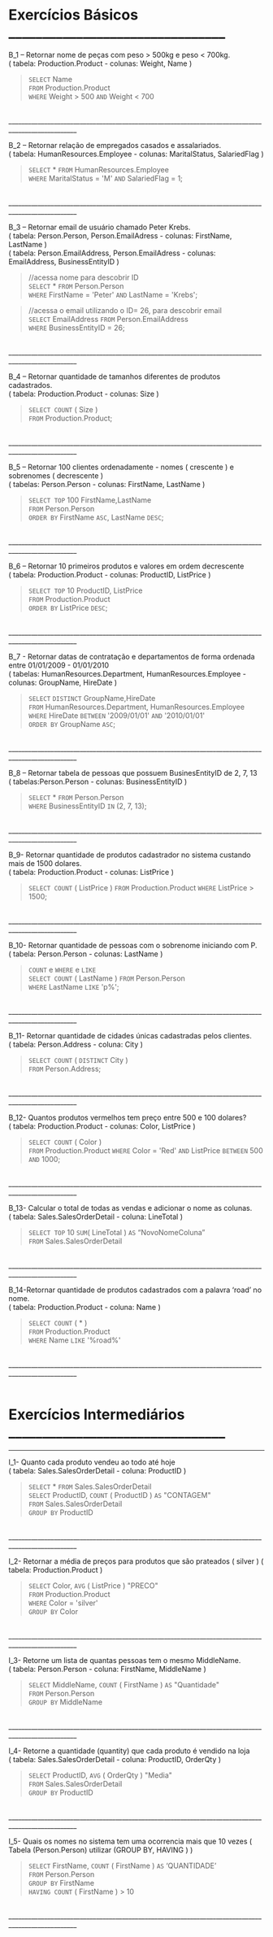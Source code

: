 
# Exercícios Básicos ________________________________
B_1 – Retornar nome de peças com peso > 500kg e peso < 700kg. <br>
( tabela: Production.Product - colunas: Weight, Name )
>`SELECT` Name <br>
>`FROM` Production.Product <br>
>`WHERE` Weight > 500 `AND` Weight < 700

<br>
___________________________________________________________________________________________________

B_2 – Retornar relação de empregados casados e assalariados. <br>
( tabela: HumanResources.Employee - colunas: MaritalStatus, SalariedFlag )
> `SELECT` * `FROM` HumanResources.Employee<br>
> `WHERE` MaritalStatus = 'M' `AND` SalariedFlag = 1;

<br>
___________________________________________________________________________________________________

B_3 – Retornar email de usuário chamado Peter Krebs. <br>
( tabela: Person.Person, Person.EmailAdress - colunas: FirstName, LastName ) <br>
( tabela: Person.EmailAddress, Person.EmailAdress - colunas: EmailAddress, BusinessEntityID )

>//acessa nome para descobrir ID <br>
>`SELECT` * `FROM` Person.Person <br>
>`WHERE` FirstName = 'Peter' `AND` LastName = 'Krebs';	

>//acessa o email utilizando o ID= 26, para descobrir email <br>
>`SELECT` EmailAddress `FROM` Person.EmailAddress	<br>
>`WHERE` BusinessEntityID = 26;

<br>
___________________________________________________________________________________________________

B_4 – Retornar quantidade de tamanhos diferentes de produtos cadastrados. <br>
( tabela: Production.Product - colunas: Size )
>`SELECT COUNT` ( Size )<br>
>`FROM` Production.Product;

<br>
___________________________________________________________________________________________________

B_5 – Retornar 100 clientes ordenadamente - nomes ( crescente ) e sobrenomes ( decrescente ) <br>
( tabelas: Person.Person - colunas: FirstName, LastName )
>`SELECT TOP` 100 FirstName,LastName <br>
>`FROM` Person.Person <br>
>`ORDER BY` FirstName `ASC`, LastName `DESC`;

<br>
___________________________________________________________________________________________________

B_6 – Retornar 10 primeiros produtos e valores em ordem decrescente <br>
( tabela: Production.Product - colunas: ProductID, ListPrice )
>`SELECT TOP` 10 ProductID, ListPrice <br>
>`FROM` Production.Product <br>
>`ORDER BY` ListPrice `DESC`;

<br>
___________________________________________________________________________________________________

B_7 - Retornar datas de contratação e departamentos de forma ordenada entre 01/01/2009 - 01/01/2010 <br>
( tabelas: HumanResources.Department, HumanResources.Employee - colunas: GroupName, HireDate )
>`SELECT` `DISTINCT` GroupName,HireDate <br>
>`FROM` HumanResources.Department, HumanResources.Employee <br>
>`WHERE` HireDate `BETWEEN` '2009/01/01' `AND` '2010/01/01' <br>
>`ORDER BY` GroupName `ASC`;

<br>
___________________________________________________________________________________________________

B_8 – Retornar tabela de pessoas que possuem BusinesEntityID de 2, 7, 13 <br>
( tabelas:Person.Person - colunas: BusinessEntityID )
>`SELECT` * `FROM` Person.Person <br>
>`WHERE` BusinessEntityID `IN` (2, 7, 13); 

<br>
___________________________________________________________________________________________________

B_9- Retornar quantidade de produtos cadastrador no sistema custando mais de 1500 dolares.<br> 
( tabela: Production.Product - colunas: ListPrice )
>`SELECT COUNT` ( ListPrice ) `FROM` Production.Product
>`WHERE` ListPrice > 1500;

<br>
___________________________________________________________________________________________________

B_10- Retornar quantidade de pessoas com o sobrenome iniciando com P. <br>
( tabela: Person.Person - colunas: LastName ) 
>`COUNT` e `WHERE` e `LIKE`<br>
>`SELECT COUNT` ( LastName ) `FROM` Person.Person<br>
>`WHERE` LastName `LIKE` 'p%';

<br>
___________________________________________________________________________________________________

B_11- Retornar quantidade de cidades únicas cadastradas pelos clientes. <br>
( tabela: Person.Address - coluna: City )
>`SELECT COUNT` ( `DISTINCT` City )<br>
>`FROM` Person.Address;

<br>
___________________________________________________________________________________________________

B_12- Quantos produtos vermelhos tem preço entre 500 e 100 dolares? <br>
( tabela: Production.Product - colunas: Color, ListPrice )
>`SELECT COUNT` ( Color )			
>`FROM` Production.Product
>`WHERE` Color = 'Red' `AND` ListPrice `BETWEEN` 500 `AND` 1000;

<br>
___________________________________________________________________________________________________

B_13- Calcular o total de todas as vendas e adicionar o nome as colunas.<br>
( tabela: Sales.SalesOrderDetail - coluna: LineTotal )
>`SELECT TOP` 10 `SUM`( LineTotal ) `AS` “NovoNomeColuna”<br>
>`FROM` Sales.SalesOrderDetail

<br>
___________________________________________________________________________________________________

B_14-Retornar quantidade de produtos cadastrados com a palavra ‘road’ no nome. <br>
( tabela: Production.Product - coluna: Name )
>`SELECT COUNT` ( * ) <br>
>`FROM` Production.Product <br>
>`WHERE` Name `LIKE` '%road%'

<br>
___________________________________________________________________________________________________
<br>
<br>

# Exercícios Intermediários ________________________________
___________________________________________________________________________________________________
I_1- Quanto cada produto vendeu ao todo até hoje <br>
( tabela: Sales.SalesOrderDetail - coluna: ProductID )
>`SELECT` * `FROM` Sales.SalesOrderDetail <br>
>`SELECT` ProductID, `COUNT` ( ProductID ) `AS` "CONTAGEM" <br>
>`FROM` Sales.SalesOrderDetail <br>
>`GROUP BY` ProductID

<br>
___________________________________________________________________________________________________

I_2- Retornar a média de preços para produtos que são prateados ( silver )
( tabela: Production.Product )
>`SELECT` Color, `AVG` ( ListPrice ) "PRECO" <br> 
>`FROM` Production.Product <br> 
>`WHERE` Color = 'silver' <br> 
>`GROUP BY`  Color

<br>
___________________________________________________________________________________________________

I_3- Retorne um lista de quantas pessoas tem o mesmo MiddleName. <br> 
( tabela: Person.Person	- coluna: FirstName, MiddleName )
>`SELECT` MiddleName, `COUNT` ( FirstName ) `AS` "Quantidade" <br> 
>`FROM` Person.Person <br> 
>`GROUP BY` MiddleName

<br>
___________________________________________________________________________________________________

I_4- Retorne a quantidade (quantity) que cada produto é vendido na loja <br>
( tabela: Sales.SalesOrderDetail - coluna: ProductID, OrderQty )
>`SELECT` ProductID, `AVG` ( OrderQty ) "Media" <br>
>`FROM` Sales.SalesOrderDetail <br>
>`GROUP BY` ProductID

<br>
___________________________________________________________________________________________________

I_5- Quais os nomes no sistema tem uma ocorrencia mais que 10 vezes ( Tabela (Person.Person)  utilizar (GROUP BY, HAVING ) )
>`SELECT` FirstName, `COUNT` ( FirstName ) `AS` ‘QUANTIDADE’ <br>
>`FROM` Person.Person <br>
>`GROUP BY` FirstName <br>
>`HAVING COUNT` ( FirstName ) > 10

<br>
___________________________________________________________________________________________________
